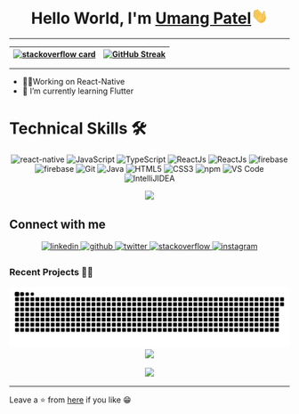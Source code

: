<h1 align="center">Hello World, I'm <a target="_blank" href="https://getumangon.github.io">Umang Patel</a><img src="https://github.com/ABSphreak/ABSphreak/blob/master/gifs/Hi.gif" width="30px"></h1></h1>

---
|[![stackoverflow card](https://readme-components.vercel.app/api?component=stackoverflow&stackoverflowid=9057740)](https://stackoverflow.com/users/9057740/getumangon) |[![GitHub Streak](https://github-readme-streak-stats.herokuapp.com/?user=getumangon)](https://git.io/streak-stats)|
|---|---|
 
 ---
 
- 👨‍🎓Working on React-Native <br/>
- 🌱 I’m currently learning Flutter<br/>

<h1>Technical Skills 🛠</h1>

<p align="center"> 
<img alt="react-native" src="https://img.shields.io/badge/React%20Native-20232A?style=for-the-badge&logo=react&logoColor=61DAFB" />
 <img alt="JavaScript" src="https://img.shields.io/badge/javascript-%23323330.svg?&style=for-the-badge&logo=javascript&logoColor=%23F7DF1E" />
 <img alt="TypeScript" src="https://img.shields.io/badge/-TypeScript-blue?&style=for-the-badge&logo=typescript&logoColor=white" />
     <img alt="ReactJs" src="https://img.shields.io/badge/React-20232A?style=for-the-badge&logo=react&logoColor=61DAFB" />
	  <img alt="ReactJs" src="https://img.shields.io/badge/Redux-20232A?style=for-the-badge&logo=Redux&logoColor=61DAFB" />
    <img alt="firebase" src="https://img.shields.io/badge/firebase-ffca28?style=for-the-badge&logo=firebase&logoColor=black" />
<img alt="firebase" src="https://img.shields.io/badge/Android%20Studio-20232A?style=for-the-badge&logo=Android%20Studio&logoColor=3DDC84" />
    <img alt="Git" src="https://img.shields.io/badge/Git-F05032?style=for-the-badge&logo=git&logoColor=white" />
<img alt="Java" src="https://img.shields.io/badge/java-%23ED8B00.svg?&style=for-the-badge&logo=java&logoColor=white" />
<img alt="HTML5" src="https://img.shields.io/badge/html5-%23E34F26.svg?&style=for-the-badge&logo=html5&logoColor=white" />
 <img alt="CSS3" src="https://img.shields.io/badge/css3-%231572B6.svg?&style=for-the-badge&logo=css3&logoColor=white" />
    <img alt="npm" src="https://img.shields.io/badge/npm-CB3837?style=for-the-badge&logo=npm&logoColor=white" />
    <img alt="VS Code" src="https://img.shields.io/badge/Visual_Studio_Code-0078D4?style=for-the-badge&logo=visual%20studio%20code&logoColor=white" />
    <img alt="IntelliJIDEA" src="https://img.shields.io/badge/IntelliJIDEA-000000.svg?style=for-the-badge&logo=intellij-idea&logoColor=white" />
</p>

<div align="center">
   <img src="https://github-readme-stats.vercel.app/api?username=getumangon&show_icons=true&theme=tokyonight"></img>
</div>

## Connect with me
<div align="center">
 <a href="https://www.linkedin.com/in/getumangon" target="_blank">
<img src=https://img.shields.io/badge/linkedin-%231E77B5.svg?&style=for-the-badge&logo=linkedin&logoColor=white alt=linkedin style="margin-bottom: 5px;" />
</a>
<a href="https://github.com/getumangon" target="_blank">
<img src=https://img.shields.io/badge/github-%2324292e.svg?&style=for-the-badge&logo=github&logoColor=white alt=github style="margin-bottom: 5px;" />
</a>
<a href="https://twitter.com/GetUmangOn" target="_blank">
<img src=https://img.shields.io/badge/twitter-%2300acee.svg?&style=for-the-badge&logo=twitter&logoColor=white alt=twitter style="margin-bottom: 5px;" />
</a>
 
 

<a href="https://stackoverflow.com/users/9057740/getumangon" target="_blank">
<img src=https://img.shields.io/badge/stackoverflow-%23F28032.svg?&style=for-the-badge&logo=stackoverflow&logoColor=white alt=stackoverflow style="margin-bottom: 5px;" />
</a>

<a href="https://www.instagram.com/getumangon" target="_blank">
<img src=https://img.shields.io/badge/instagram-%23000000.svg?&style=for-the-badge&logo=instagram&logoColor=white alt=instagram style="margin-bottom: 5px;" />
</a>
</div>

### Recent Projects 👨‍💻

<div align="center">
<img src="https://github.com/getumangon/getumangon/blob/main/github-user-contribution.svg"></img>
</div>

<div align="center">
<img src="https://img.shields.io/github/followers/getumangon.svg?style=social&label=Follow"></img>

<img src="https://gpvc.arturio.dev/getumangon"></img>
</div>

---

Leave a ⭐ from [here](https://github.com/getumangon/getumangon) if you like 😁
